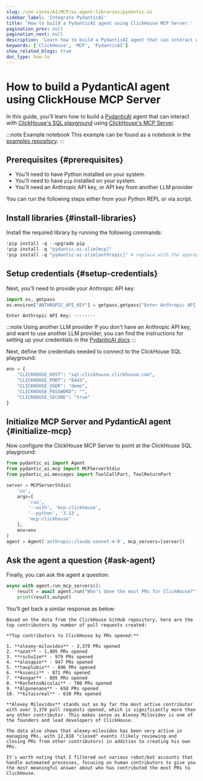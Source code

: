 ```yaml
---
slug: /use-cases/AI/MCP/ai-agent-libraries/pydantic-ai
sidebar_label: 'Integrate PydanticAI'
title: 'How to build a PydanticAI agent using ClickHouse MCP Server.'
pagination_prev: null
pagination_next: null
description: 'Learn how to build a PydanticAI agent that can interact with ClickHouse MCP Server.'
keywords: ['ClickHouse', 'MCP', 'PydanticAI']
show_related_blogs: true
doc_type: how-to
---
```


# How to build a PydanticAI agent using ClickHouse MCP Server

In this guide, you'll learn how to build a [PydanticAI](https://ai.pydantic.dev/mcp/client/#__tabbed_1_1) agent that
can interact with [ClickHouse's SQL playground](https://sql.clickhouse.com/) using [ClickHouse's MCP Server](https://github.com/ClickHouse/mcp-clickhouse).

:::note Example notebook
This example can be found as a notebook in the [examples repository](https://github.com/ClickHouse/examples/blob/main/ai/mcp/pydanticai/pydantic.ipynb).
:::

## Prerequisites {#prerequisites}
- You'll need to have Python installed on your system.
- You'll need to have `pip` installed on your system.
- You'll need an Anthropic API key, or API key from another LLM provider

You can run the following steps either from your Python REPL or via script.

<VerticalStepper headerLevel="h2">

## Install libraries {#install-libraries}

Install the required library by running the following commands:

```python
!pip install -q --upgrade pip
!pip install -q "pydantic-ai-slim[mcp]"
!pip install -q "pydantic-ai-slim[anthropic]" # replace with the appropriate package if using a different LLM provider
```

## Setup credentials {#setup-credentials}

Next, you'll need to provide your Anthropic API key:

```python
import os, getpass
os.environ["ANTHROPIC_API_KEY"] = getpass.getpass("Enter Anthropic API Key:")
```

```response title="Response"
Enter Anthropic API Key: ········
```

:::note Using another LLM provider
If you don't have an Anthropic API key, and want to use another LLM provider,
you can find the instructions for setting up your credentials in the [PydanticAI docs](https://ai.pydantic.dev/models/)
:::

Next, define the credentials needed to connect to the ClickHouse SQL playground:

```python
env = {
    "CLICKHOUSE_HOST": "sql-clickhouse.clickhouse.com",
    "CLICKHOUSE_PORT": "8443",
    "CLICKHOUSE_USER": "demo",
    "CLICKHOUSE_PASSWORD": "",
    "CLICKHOUSE_SECURE": "true"
}
```

## Initialize MCP Server and PydanticAI agent {#initialize-mcp}

Now configure the ClickHouse MCP Server to point at the ClickHouse SQL playground:

```python
from pydantic_ai import Agent
from pydantic_ai.mcp import MCPServerStdio
from pydantic_ai.messages import ToolCallPart, ToolReturnPart

server = MCPServerStdio(
    'uv',
    args=[
        'run',
        '--with', 'mcp-clickhouse',
        '--python', '3.13',
        'mcp-clickhouse'
    ],
    env=env
)
agent = Agent('anthropic:claude-sonnet-4-0', mcp_servers=[server])
```

## Ask the agent a question {#ask-agent}

Finally, you can ask the agent a question:

```python
async with agent.run_mcp_servers():
    result = await agent.run("Who's done the most PRs for ClickHouse?")
    print(result.output)
```

You'll get back a similar response as below:

```response title="Response"
Based on the data from the ClickHouse GitHub repository, here are the top contributors by number of pull requests created:

**Top contributors to ClickHouse by PRs opened:**

1. **alexey-milovidov** - 3,370 PRs opened
2. **azat** - 1,905 PRs opened  
3. **rschu1ze** - 979 PRs opened
4. **alesapin** - 947 PRs opened
5. **tavplubix** - 896 PRs opened
6. **kssenii** - 871 PRs opened
7. **Avogar** - 805 PRs opened
8. **KochetovNicolai** - 700 PRs opened
9. **Algunenano** - 658 PRs opened
10. **kitaisreal** - 630 PRs opened

**Alexey Milovidov** stands out as by far the most active contributor with over 3,370 pull requests opened, which is significantly more than any other contributor. This makes sense as Alexey Milovidov is one of the founders and lead developers of ClickHouse.

The data also shows that alexey-milovidov has been very active in managing PRs, with 12,818 "closed" events (likely reviewing and closing PRs from other contributors) in addition to creating his own PRs.

It's worth noting that I filtered out various robot/bot accounts that handle automated processes, focusing on human contributors to give you the most meaningful answer about who has contributed the most PRs to ClickHouse.
```

</VerticalStepper>
